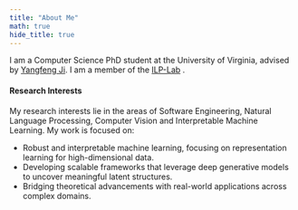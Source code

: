 ```yaml
---
title: "About Me"
math: true
hide_title: true
---
```


I am a Computer Science PhD student at the University of Virginia, advised by [Yangfeng Ji](https://yangfengji.net/).
I am a member of the [ILP-Lab](https://uvanlp.org/) . 

#### Research Interests  
My research interests lie in the areas of Software Engineering, Natural Language Processing, Computer Vision and Interpretable Machine Learning. My work is focused on:  

- Robust and interpretable machine learning, focusing on representation learning for high-dimensional data.
- Developing scalable frameworks that leverage deep generative models to uncover meaningful latent structures.
- Bridging theoretical advancements with real-world applications across complex domains.



